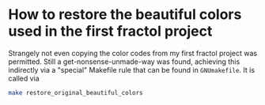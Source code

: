 # How to restore the beautiful colors used in the first fractol project

Strangely not even copying the color codes from my first fractol project was
permitted. Still a get-nonsense-unmade-way was found, achieving this
indirectly via a "special" Makefile rule that can be found in `GNUmakefile`.
It is called via

```bash
make restore_original_beautiful_colors
```

